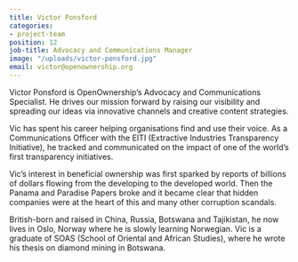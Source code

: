 ```yaml
---
title: Victor Ponsford
categories:
- project-team
position: 12
job-title: Advocacy and Communications Manager
image: "/uploads/victor-ponsford.jpg"
email: victor@openownership.org
---
```

Victor Ponsford is OpenOwnership’s Advocacy and Communications Specialist. He drives our mission forward by raising our visibility and spreading our ideas via innovative channels and creative content strategies.

Vic has spent his career helping organisations find and use their voice. As a Communications Officer with the EITI (Extractive Industries Transparency Initiative), he tracked and communicated on the impact of one of the world’s first transparency initiatives.

Vic’s interest in beneficial ownership was first sparked by reports of billions of dollars flowing from the developing to the developed world. Then the Panama and Paradise Papers broke and it became clear that hidden companies were at the heart of this and many other corruption scandals.

British-born and raised in China, Russia, Botswana and Tajikistan, he now lives in Oslo, Norway where he is slowly learning Norwegian. Vic is a graduate of SOAS (School of Oriental and African Studies), where he wrote his thesis on diamond mining in Botswana.
